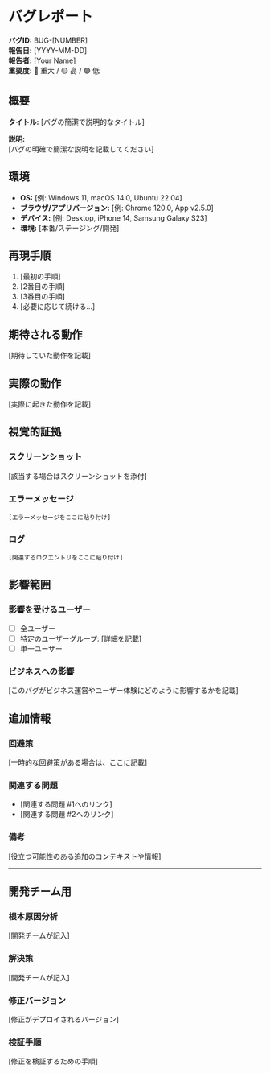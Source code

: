 # バグレポート

**バグID:** BUG-[NUMBER]  
**報告日:** [YYYY-MM-DD]  
**報告者:** [Your Name]  
**重要度:** 🔴 重大 / 🟡 高 / 🟢 低

## 概要

**タイトル:** [バグの簡潔で説明的なタイトル]

**説明:**  
[バグの明確で簡潔な説明を記載してください]

## 環境

- **OS:** [例: Windows 11, macOS 14.0, Ubuntu 22.04]
- **ブラウザ/アプリバージョン:** [例: Chrome 120.0, App v2.5.0]
- **デバイス:** [例: Desktop, iPhone 14, Samsung Galaxy S23]
- **環境:** [本番/ステージング/開発]

## 再現手順

1. [最初の手順]
2. [2番目の手順]
3. [3番目の手順]
4. [必要に応じて続ける...]

## 期待される動作

[期待していた動作を記載]

## 実際の動作

[実際に起きた動作を記載]

## 視覚的証拠

### スクリーンショット
[該当する場合はスクリーンショットを添付]

### エラーメッセージ
```
[エラーメッセージをここに貼り付け]
```

### ログ
```
[関連するログエントリをここに貼り付け]
```

## 影響範囲

### 影響を受けるユーザー
- [ ] 全ユーザー
- [ ] 特定のユーザーグループ: [詳細を記載]
- [ ] 単一ユーザー

### ビジネスへの影響
[このバグがビジネス運営やユーザー体験にどのように影響するかを記載]

## 追加情報

### 回避策
[一時的な回避策がある場合は、ここに記載]

### 関連する問題
- [関連する問題 #1へのリンク]
- [関連する問題 #2へのリンク]

### 備考
[役立つ可能性のある追加のコンテキストや情報]

---

## 開発チーム用

### 根本原因分析
[開発チームが記入]

### 解決策
[開発チームが記入]

### 修正バージョン
[修正がデプロイされるバージョン]

### 検証手順
[修正を検証するための手順]